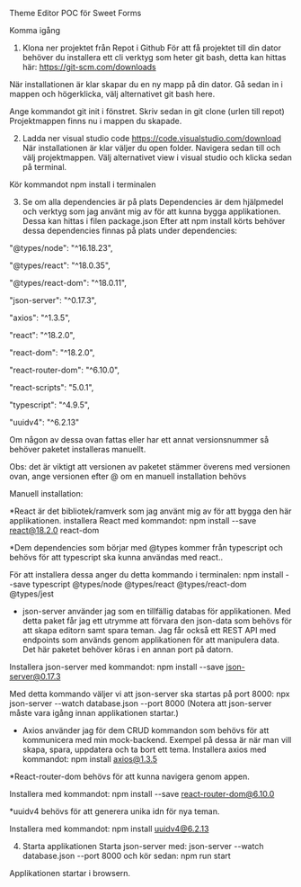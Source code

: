 Theme Editor POC för Sweet Forms


Komma igång 


1.  Klona ner projektet från Repot i Github
För att få projektet till din dator behöver du installera ett cli verktyg som heter git bash, detta kan hittas här: https://git-scm.com/downloads

När installationen är klar skapar du en ny mapp på din dator.
Gå sedan in i mappen och högerklicka, välj alternativet git bash here.

Ange kommandot git init i fönstret.
Skriv sedan in git clone (urlen till repot)
Projektmappen finns nu i mappen du skapade.


2. Ladda ner visual studio code https://code.visualstudio.com/download
När installationen är klar väljer du open folder.
Navigera sedan till och välj projektmappen.
Välj alternativet view i visual studio och klicka sedan på terminal.

Kör kommandot npm install i terminalen


3. Se om alla dependencies är på plats
Dependencies är dem hjälpmedel och verktyg som jag använt mig av för att kunna bygga applikationen. Dessa kan hittas i filen package.json
Efter att npm install körts behöver dessa dependencies finnas på plats under dependencies:

"@types/node": "^16.18.23",

"@types/react": "^18.0.35",

"@types/react-dom": "^18.0.11",

"json-server": "^0.17.3",

"axios": "^1.3.5",

"react": "^18.2.0",

"react-dom": "^18.2.0",

"react-router-dom": "^6.10.0",

"react-scripts": "5.0.1",

"typescript": "^4.9.5",

"uuidv4": "^6.2.13"

Om någon av dessa ovan fattas eller har ett annat versionsnummer så behöver paketet installeras manuellt.

Obs: det är viktigt att versionen av paketet stämmer överens med versionen ovan, ange versionen efter @ om en manuell installation behövs


Manuell installation:

*React är det bibliotek/ramverk som jag använt mig av för att bygga den här applikationen.
installera React med kommandot:
npm install --save react@18.2.0 react-dom


*Dem dependencies som börjar med @types kommer från typescript och behövs för att typescript ska kunna användas med react..

För att installera dessa anger du detta kommando i terminalen:
npm install --save typescript @types/node @types/react @types/react-dom @types/jest


* json-server använder jag som en tillfällig databas för applikationen. Med detta paket får jag ett utrymme att förvara den json-data som behövs för att skapa editorn samt spara teman. Jag får också ett REST API med endpoints som används genom applikationen för att manipulera data.
Det här paketet behöver köras i en annan port på datorn. 

Installera json-server med kommandot:
npm install --save json-server@0.17.3

Med detta kommando väljer vi att json-server ska startas på port 8000:
npx json-server --watch database.json --port 8000
(Notera att json-server måste vara igång innan applikationen startar.)

* Axios använder jag för dem CRUD kommandon som behövs för att kommunicera med min   mock-backend. Exempel på dessa är när man vill skapa, spara, uppdatera och ta bort ett tema. 
Installera axios med kommandot:
npm install axios@1.3.5


*React-router-dom behövs för att kunna navigera genom appen.

Installera med kommandot:
npm install --save react-router-dom@6.10.0


*uuidv4 behövs för att generera unika idn för nya teman.

Installera med kommandot:
npm install uuidv4@6.2.13


4. Starta applikationen
Starta json-server med:
json-server --watch database.json --port 8000
och kör sedan:
npm run start

Applikationen startar i browsern.
